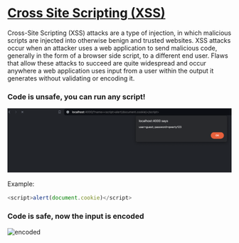 # [Cross Site Scripting (XSS)](https://owasp.org/www-community/attacks/xss/)

Cross-Site Scripting (XSS) attacks are a type of injection, in which malicious scripts are injected into otherwise benign and trusted websites. XSS attacks occur when an attacker uses a web application to send malicious code, generally in the form of a browser side script, to a different end user. Flaws that allow these attacks to succeed are quite widespread and occur anywhere a web application uses input from a user within the output it generates without validating or encoding it.

### Code is unsafe, you can run any script!

![unprotected](resources/xss_unprotected.png)

Example:
~~~js
<script>alert(document.cookie)</script>
~~~~

### Code is safe, now the input is encoded

![encoded](resources/xss_encoded.png)